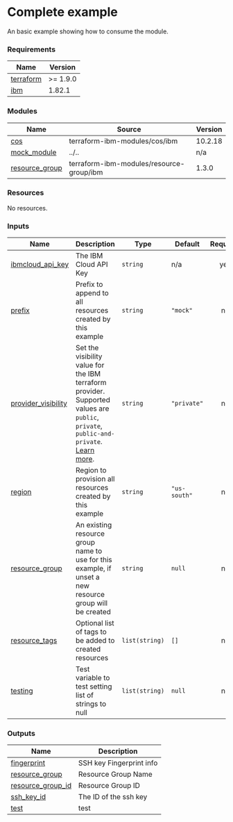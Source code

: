 # Complete example

An basic example showing how to consume the module.

<!-- BEGINNING OF PRE-COMMIT-TERRAFORM DOCS HOOK -->
### Requirements

| Name | Version |
|------|---------|
| <a name="requirement_terraform"></a> [terraform](#requirement\_terraform) | >= 1.9.0 |
| <a name="requirement_ibm"></a> [ibm](#requirement\_ibm) | 1.82.1 |

### Modules

| Name | Source | Version |
|------|--------|---------|
| <a name="module_cos"></a> [cos](#module\_cos) | terraform-ibm-modules/cos/ibm | 10.2.18 |
| <a name="module_mock_module"></a> [mock\_module](#module\_mock\_module) | ../.. | n/a |
| <a name="module_resource_group"></a> [resource\_group](#module\_resource\_group) | terraform-ibm-modules/resource-group/ibm | 1.3.0 |

### Resources

No resources.

### Inputs

| Name | Description | Type | Default | Required |
|------|-------------|------|---------|:--------:|
| <a name="input_ibmcloud_api_key"></a> [ibmcloud\_api\_key](#input\_ibmcloud\_api\_key) | The IBM Cloud API Key | `string` | n/a | yes |
| <a name="input_prefix"></a> [prefix](#input\_prefix) | Prefix to append to all resources created by this example | `string` | `"mock"` | no |
| <a name="input_provider_visibility"></a> [provider\_visibility](#input\_provider\_visibility) | Set the visibility value for the IBM terraform provider. Supported values are `public`, `private`, `public-and-private`. [Learn more](https://registry.terraform.io/providers/IBM-Cloud/ibm/latest/docs/guides/custom-service-endpoints). | `string` | `"private"` | no |
| <a name="input_region"></a> [region](#input\_region) | Region to provision all resources created by this example | `string` | `"us-south"` | no |
| <a name="input_resource_group"></a> [resource\_group](#input\_resource\_group) | An existing resource group name to use for this example, if unset a new resource group will be created | `string` | `null` | no |
| <a name="input_resource_tags"></a> [resource\_tags](#input\_resource\_tags) | Optional list of tags to be added to created resources | `list(string)` | `[]` | no |
| <a name="input_testing"></a> [testing](#input\_testing) | Test variable to test setting list of strings to null | `list(string)` | `null` | no |

### Outputs

| Name | Description |
|------|-------------|
| <a name="output_fingerprint"></a> [fingerprint](#output\_fingerprint) | SSH key Fingerprint info |
| <a name="output_resource_group"></a> [resource\_group](#output\_resource\_group) | Resource Group Name |
| <a name="output_resource_group_id"></a> [resource\_group\_id](#output\_resource\_group\_id) | Resource Group ID |
| <a name="output_ssh_key_id"></a> [ssh\_key\_id](#output\_ssh\_key\_id) | The ID of the ssh key |
| <a name="output_test"></a> [test](#output\_test) | test |
<!-- END OF PRE-COMMIT-TERRAFORM DOCS HOOK -->
